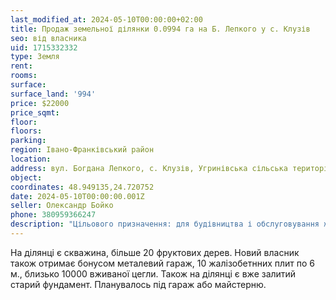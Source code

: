 ```yaml
---
last_modified_at: 2024-05-10T00:00:00+02:00
title: Продаж земельної ділянки 0.0994 га на Б. Лепкого у с. Клузів
seo: від власника
uid: 1715332332
type: Земля
rent:
rooms:
surface:
surface_land: '994'
price: $22000
price_sqmt:
floor:
floors:
parking:
region: Івано-Франківський район
location:
address: вул. Богдана Лепкого, с. Клузів, Угринівська сільська територіальна громада
object:
coordinates: 48.949135,24.720752
date: 2024-05-10T00:00:00.001Z
seller: Олександр Бойко
phone: 380959366247
description: "Цільового призначення: для будівництва і обслуговування житлового будинку, господарських будівель і споруд (присадибна ділянка), кадастровий номер: 2625881601:02:012:1041"
---
```


На ділянці є скважина, більше 20 фруктових дерев. Новий власник також отримає бонусом металевий гараж, 10 жалізобетнних плит по 6 м., близько 10000 вживаної цегли. Також на ділянці є вже залитий старий фундамент. Планувалось під гараж або майстерню.
